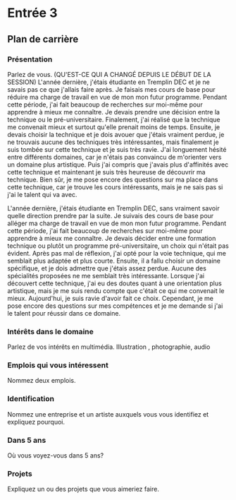 # Entrée 3
## Plan de carrière

### Présentation
Parlez de vous. 
(QU'EST-CE QUI A CHANGÉ  DEPUIS LE DÉBUT DE LA SESSION)
L'année dernière, j'étais étudiante en Tremplin DEC et je ne savais pas ce que j'allais faire après. Je faisais mes cours de base pour réduire ma charge de travail en vue de mon mon futur programme. Pendant cette période, j'ai fait beaucoup de recherches sur moi-même pour apprendre à mieux me connaître. Je devais prendre une décision entre la technique ou le pré-universitaire. Finalement, j'ai réalisé que la technique me convenait mieux et surtout qu'elle prenait moins de temps. Ensuite, je devais choisir la technique et je dois avouer que j'étais vraiment perdue, je ne trouvais aucune des techniques très intéressantes, mais finalement je suis tombée sur cette technique et je suis très ravie. J'ai longuement hésité entre différents domaines, car je n'étais pas convaincu de m'orienter vers un domaine plus artistique. Puis j'ai compris que j'avais plus d'affinités avec cette technique et maintenant je suis très heureuse de découvrir ma technique. Bien sûr, je me pose encore des questions sur ma place dans cette technique, car je trouve les cours intéressants, mais je ne sais pas si j'ai le talent qui va avec. 


L'année dernière, j'étais étudiante en Tremplin DEC, sans vraiment savoir quelle direction prendre par la suite. Je suivais des cours de base pour alléger ma charge de travail en vue de mon mon futur programme. Pendant cette période, j'ai fait beaucoup de recherches sur moi-même pour apprendre à mieux me connaître. Je devais décider entre une formation technique ou plutôt un programme pré-universitaire, un choix qui n'était pas évident. Après pas mal de réflexion, j'ai opté pour la voie technique, qui me semblait plus adaptée et plus courte. Ensuite, il a fallu choisir un domaine spécifique, et je dois admettre que j'étais assez perdue. Aucune des spécialités proposées ne me semblait très intéressante. Lorsque j'ai découvert cette technique, j'ai eu des doutes quant à une orientation plus artistique, mais je me suis rendu compte que c'était ce qui me convenait le mieux. Aujourd'hui, je suis ravie d'avoir fait ce choix. Cependant, je me pose encore des questions sur mes compétences et je me demande si j'ai le talent pour réussir dans ce domaine.
### Intérêts dans le domaine
Parlez de vos intérêts en multimédia. 
Illustration , photographie, audio
### Emplois qui vous intéressent
Nommez deux emplois.

### Identification
Nommez une entreprise et un artiste auxquels vous vous identifiez et expliquez pourquoi. 

### Dans 5 ans
Où vous voyez-vous dans 5 ans? 

### Projets
Expliquez un ou des projets que vous aimeriez faire. 
